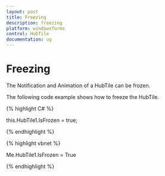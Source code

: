 ```yaml
---
layout: post
title: Freezing
description: freezing
platform: windowsforms
control: HubTile
documentation: ug
---
```


# Freezing

The Notification and Animation of a HubTile can be frozen.

The following code example shows how to freeze the HubTile.

{% highlight C# %}  

this.HubTile1.IsFrozen = true;

{% endhighlight %}

{% highlight vbnet %} 

Me.HubTile1.IsFrozen = True

{% endhighlight %}

